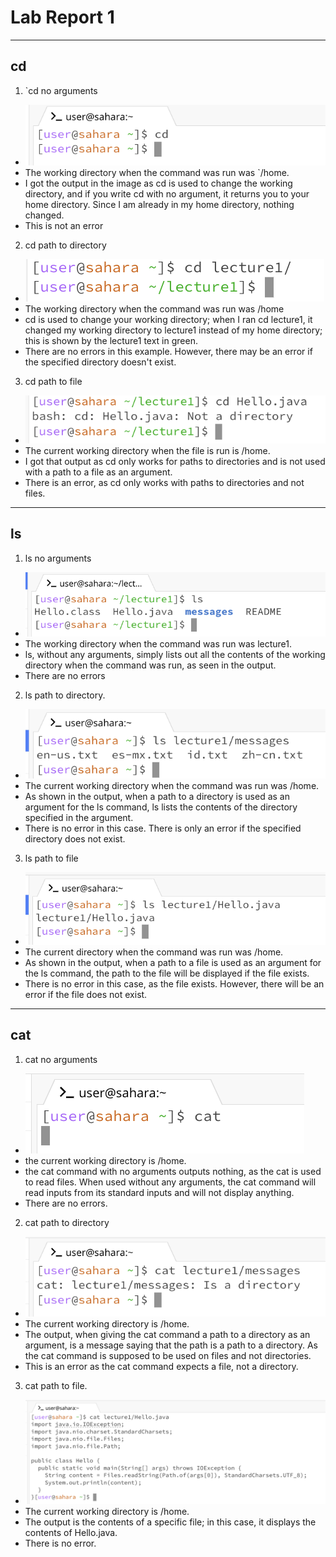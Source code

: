 # Lab Report 1
---
## cd
1. `cd no arguments
* ![Image](cdnothing.png)
* The working directory when the command was run was `/home.
* I got the output in the image as cd is used to change the working directory, and if you write cd with no argument, it returns you to your home directory. Since I am already in my home directory, nothing changed.
* This is not an error

2. cd path to directory
* ![Image](cddirectory.png)
* The working directory when the command was run was /home
* cd is used to change your working directory; when I ran cd lecture1, it changed my working directory to lecture1 instead of my home directory; this is shown by the lecture1 text in green.
* There are no errors in this example. However, there may be an error if the specified directory doesn't exist.

3. cd path to file
* ![image](cdfile.png)
* The current working directory when the file is run is /home.
* I got that output as cd only works for paths to directories and is not used with a path to a file as an argument.
* There is an error, as cd only works with paths to directories and not files.

---
## ls
1. ls no arguments
* ![Image](lsnothing.png)
* The working directory when the command was run was lecture1.
* ls, without any arguments, simply lists out all the contents of the working directory when the command was run, as seen in the output.
* There are no errors

2. ls path to directory.
* ![Image](lsdirectory.png)
* The current working directory when the command was run was /home.
* As shown in the output, when a path to a directory is used as an argument for the ls command, ls lists the contents of the directory specified in the argument.
* There is no error in this case. There is only an error if the specified directory does not exist.

3. ls path to file
* ![Image](lsfile.png)
* The current directory when the command was run was /home.
* As shown in the output, when a path to a file is used as an argument for the ls command, the path to the file will be displayed if the file exists.
* There is no error in this case, as the file exists. However, there will be an error if the file does not exist.

---
## cat
1. cat no arguments
* ![Image](catnothing.png)
* the current working directory is /home.
* the cat command with no arguments outputs nothing, as the cat is used to read files. When used without any arguments, the cat command will read inputs from its standard inputs and will not display anything.
* There are no errors.

2. cat path to directory
* ![Image](catdirectory.png)
* The current working directory is /home.
* The output, when giving the cat command a path to a directory as an argument, is a message saying that the path is a path to a directory. As the cat command is supposed to be used on files and not directories.
* This is an error as the cat command expects a file, not a directory.

3. cat path to file.
* ![Image](catfile.png)
* The current working directory is /home.
* The output is the contents of a specific file; in this case, it displays the contents of Hello.java.
* There is no error.
